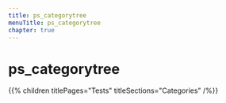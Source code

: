 ```yaml
---
title: ps_categorytree
menuTitle: ps_categorytree
chapter: true
---
```


# ps_categorytree

{{% children titlePages="Tests" titleSections="Categories" /%}}
